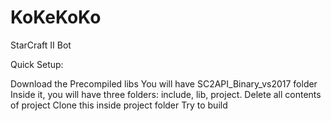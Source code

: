 # KoKeKoKo
StarCraft II Bot



Quick Setup:

Download the Precompiled libs
You will have SC2API_Binary_vs2017 folder
  Inside it, you will have three folders: include, lib, project. 
  Delete all contents of project
  Clone this inside project folder
  Try to build